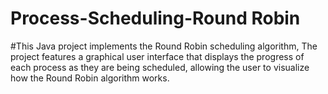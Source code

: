 # Process-Scheduling-Round Robin



#This Java project implements the Round Robin scheduling algorithm,  The project features a graphical user interface  that displays the progress of each process as they are being scheduled, allowing the user to visualize how the Round Robin algorithm works.
